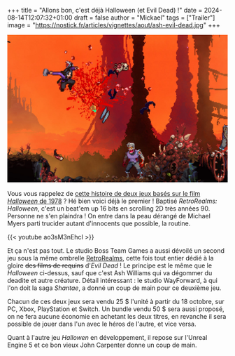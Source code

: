 +++
title = "Allons bon, c'est déjà Halloween (et Evil Dead) !"
date = 2024-08-14T12:07:32+01:00
draft = false
author = "Mickael"
tags = ["Trailer"]
image = "https://nostick.fr/articles/vignettes/aout/ash-evil-dead.jpg"
+++

![Ash vs Evil Dead](ash-evil-dead.jpg "")

Vous vous rappelez de [cette histoire de deux jeux basés sur le film *Halloween* de 1978](https://nostick.fr/articles/2024/aout/1308-halloween-adaptation-john-carpenter/) ? Hé bien voici déjà le premier ! Baptisé *RetroRealms: Halloween*, c'est un beat'em up 16 bits en scrolling 2D très années 90. Personne ne s'en plaindra ! On entre dans la peau dérangé de Michael Myers parti trucider autant d'innocents que possible, la routine.

{{< youtube ao3sM3nEhcI >}}

Et ça n'est pas tout. Le studio Boss Team Games a aussi dévoilé un second jeu sous la même ombrelle [RetroRealms](https://retrorealmsgame.com), cette fois tout entier dédié à la gloire ~~des films de requins~~ d'*Evil Dead* ! Le principe est le même que le *Halloween* ci-dessus, sauf que c'est Ash Williams qui va dégommer du deadite et autre créature. Détail intéressant : le studio WayForward, à qui l'on doit la saga *Shantae*, a donné un coup de main pour ce deuxième jeu.

Chacun de ces deux jeux sera vendu 25 $ l'unité à partir du 18 octobre, sur PC, Xbox, PlayStation et Switch. Un bundle vendu 50 $ sera aussi proposé, on ne fera aucune économie en achetant les deux titres, en revanche il sera possible de jouer dans l'un avec le héros de l'autre, et vice versa.

Quant à l'autre jeu *Hallowen* en développement, il repose sur l'Unreal Engine 5 et ce bon vieux John Carpenter donne un coup de main.